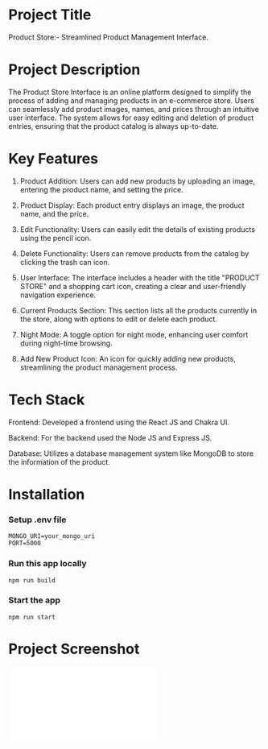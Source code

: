 
# Project Title

Product Store:- Streamlined Product Management Interface.

# Project Description 

The Product Store Interface is an online platform designed to simplify the process of adding and managing products in an e-commerce store. Users can seamlessly add product images, names, and prices through an intuitive user interface. The system allows for easy editing and deletion of product entries, ensuring that the product catalog is always up-to-date.

# Key Features 

1. Product Addition: Users can add new products by uploading an image, entering the product name, and setting the price.

2. Product Display: Each product entry displays an image, the product name, and the price.

3. Edit Functionality: Users can easily edit the details of existing products using the pencil icon.

4. Delete Functionality: Users can remove products from the catalog by clicking the trash can icon.

5. User Interface: The interface includes a header with the title "PRODUCT STORE" and a shopping cart icon, creating a clear and user-friendly navigation experience.

6. Current Products Section: This section lists all the products currently in the store, along with options to edit or delete each product.

7. Night Mode: A toggle option for night mode, enhancing user comfort during night-time browsing.

8. Add New Product Icon: An icon for quickly adding new products, streamlining the product management process.

# Tech Stack 

Frontend: Developed a frontend using the React JS and Chakra UI.

Backend: For the backend used the Node JS and Express JS.

Database: Utilizes a database management system like MongoDB to store the information of the product.

# Installation 

### Setup .env file

```shell
MONGO_URI=your_mongo_uri
PORT=5000
```

### Run this app locally

```shell
npm run build
```

### Start the app

```shell
npm run start
```

# Project Screenshot 
![Project Page](./README.md)



